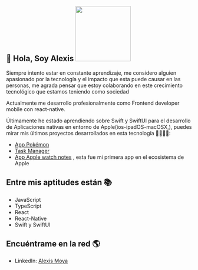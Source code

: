 ## 👋 Hola, Soy Alexis <img src="https://user-images.githubusercontent.com/72414242/192127218-76d8a72e-7c51-4f7f-bfd6-df24a295fc8e.png" width="150" height="150">

Siempre intento estar en constante aprendizaje, me considero alguien apasionado por la tecnología y el impacto que esta puede causar en las personas, me agrada pensar que estoy colaborando en este crecimiento tecnológico que estamos teniendo como sociedad

Actualmente me desarrollo profesionalmente como Frontend developer mobile con react-native.

Últimamente he estado aprendiendo sobre Swift y SwiftUI para el desarrollo de Aplicaciones nativas en entorno de Apple(ios-ipadOS-macOSX,), puedes mirar mis últimos proyectos desarrollados en esta tecnología 🧑🏻‍💻📱:

  - <a href="https://github.com/alexisByron/Pokedex">App Pokémon</a>
  - <a href="https://github.com/alexisByron/TaksApp">Task Manager</a>
  - <a href="https://github.com/alexisByron/App_appleWatch">App Apple watch notes</a> , esta fue mi primera app en el ecosistema de Apple
  
## Entre mis aptitudes están 📚
  - JavaScript
  - TypeScript
  - React
  - React-Native
  - Swift y SwiftUI

## Encuéntrame en la red 🌎

 - LinkedIn: <a href="https://www.linkedin.com/in/alexis-moya-yanquis-713455167/">Alexis Moya</a> 
